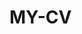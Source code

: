  # MY-CV  
 
       
        
         
            
        
       
     
     
     
    
 
    

